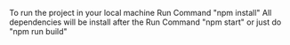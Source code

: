 To run the project in your local machine Run Command "npm install" All dependencies will be install after the Run Command "npm start" or just do "npm run build"
